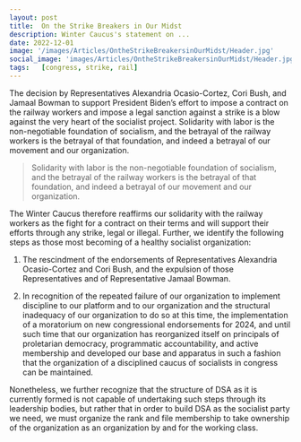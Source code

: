 ```yaml
---
layout: post
title:  On the Strike Breakers in Our Midst
description: Winter Caucus's statement on ...
date: 2022-12-01 
image: '/images/Articles/OntheStrikeBreakersinOurMidst/Header.jpg'
social_image: 'images/Articles/OntheStrikeBreakersinOurMidst/Header.jpg'
tags:   [congress, strike, rail]
---
```


The decision by Representatives Alexandria Ocasio-Cortez, Cori Bush, and Jamaal Bowman to support President Biden’s effort to impose a contract on the railway workers and impose a legal sanction against a strike is a blow against the very heart of the socialist project. Solidarity with labor is the non-negotiable foundation of socialism, and the betrayal of the railway workers is the betrayal of that foundation, and indeed a betrayal of our movement and our organization.

>Solidarity with labor is the non-negotiable foundation of socialism, and the betrayal of the railway workers is the betrayal of that foundation, and indeed a betrayal of our movement and our organization.

The Winter Caucus therefore reaffirms our solidarity with the railway workers as the fight for a contract on their terms and will support their efforts through any strike, legal or illegal. Further, we identify the following steps as those most becoming of a healthy socialist organization:

1) The rescindment of the endorsements of Representatives Alexandria Ocasio-Cortez and Cori Bush, and the expulsion of those Representatives and of Representative Jamaal Bowman.

2) In recognition of the repeated failure of our organization to implement discipline to our platform and to our organization and the structural inadequacy of our organization to do so at this time, the implementation of a moratorium on new congressional endorsements for 2024, and until such time that our organization has reorganized itself on principals of proletarian democracy, programmatic accountability, and active membership and developed our base and apparatus in such a fashion that the organization of a disciplined caucus of socialists in congress can be maintained.

Nonetheless, we further recognize that the structure of DSA as it is currently formed is not capable of undertaking such steps through its leadership bodies, but rather that in order to build DSA as the socialist party we need, we must organize the rank and file membership to take ownership of the organization as an organization by and for the working class.